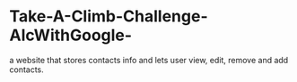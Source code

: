 # Take-A-Climb-Challenge-AlcWithGoogle-
a website that stores contacts info and lets user view, edit, remove and add contacts.
